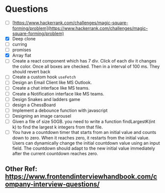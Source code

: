 # Questions

- [ ]  [https://www.hackerrank.com/challenges/magic-square-forming/problem](https://www.hackerrank.com/challenges/magic-square-forming/problem)
- [X]  Deep clone
- [ ]  curring
- [ ]  promises
- [X]  Array flat
- [ ]  Create a react component which has 7 div. Click of each div it changes the color. Once all boxes are checked. Then in a interval of 100 ms. They should revert back
- [ ]  Create a custom hook `useFetch`
- [ ]  Design an Email Client like MS Outlook.
- [ ]  Create a chat interface like MS teams.
- [ ]  Create a Notification interface like MS teams.
- [ ]  Design Snakes and ladders game
- [ ]  design a ChessBoard
- [ ]  Implement a debounce function with javascript
- [ ]  Designing an image carousel
- [ ]  Given a file of size 50GB. you need to write a function findLargestK(int k) to find the largest k integers from that file.
- [ ]  You have a countdown timer that starts from an initial value and counts down to zero. When it reaches zero, it restarts from the initial value. Users can dynamically change the initial countdown value using an input field. The countdown should adapt to the new initial value immediately after the current countdown reaches zero.

## Other Ref: https://www.frontendinterviewhandbook.com/company-interview-questions/
